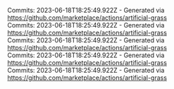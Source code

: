 Commits: 2023-06-18T18:25:49.922Z - Generated via https://github.com/marketplace/actions/artificial-grass
<br>
Commits: 2023-06-18T18:25:49.922Z - Generated via https://github.com/marketplace/actions/artificial-grass
<br>
Commits: 2023-06-18T18:25:49.922Z - Generated via https://github.com/marketplace/actions/artificial-grass
<br>
Commits: 2023-06-18T18:25:49.922Z - Generated via https://github.com/marketplace/actions/artificial-grass
<br>
Commits: 2023-06-18T18:25:49.922Z - Generated via https://github.com/marketplace/actions/artificial-grass
<br>
